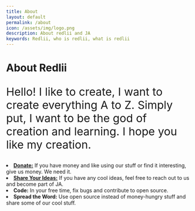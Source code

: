 ```yaml
---
title: About
layout: default
permalink: /about
icon: /assets/img/logo.png
description: About redlii and JA
keywords: Redlii, who is redlii, what is redlii
---
```

<style>
footer {
    position: fixed;
    bottom: 0;
}

</style>
<h1>About Redlii</h1>

<p style="font-size: 30px">Hello! I like to create, I want to create everything A to Z. Simply put, I want to be the god of creation and learning. I hope you like my creation.</p>

<p>
    <li><a class="linkhai" href="/support"><strong>Donate:</strong></a> If you have money and like using our stuff or find it interesting, give us money. We need it.</li>
    <li><a class="linkhai" href="/contactus"><strong>Share Your Ideas:</strong></a> If you have any cool ideas, feel free to reach out to us and become part of JA.</li>
    <li><strong>Code:</strong> In your free time, fix bugs and contribute to open source.</li>
    <li><strong>Spread the Word:</strong> Use open source instead of money-hungry stuff and share some of our cool stuff.</li>
</p>
